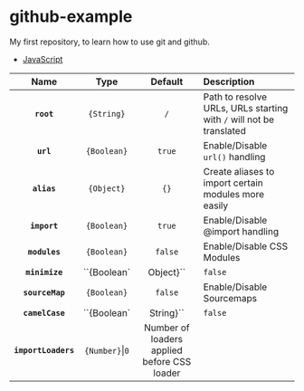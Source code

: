 github-example
==============

My first repository, to learn how to use git and github.

- [JavaScript](javascript/README.md)

|Name|Type|Default|Description|
|:--:|:--:|:-----:|:----------|
|**`root`**|`{String}`|`/`|Path to resolve URLs, URLs starting with `/` will not be translated|
|**`url`**|`{Boolean}`|`true`| Enable/Disable `url()` handling|
|**`alias`**|`{Object}`|`{}`|Create aliases to import certain modules more easily|
|**`import`** |`{Boolean}`|`true`| Enable/Disable @import handling|
|**`modules`**|`{Boolean}`|`false`|Enable/Disable CSS Modules|
|**`minimize`**|``{Boolean`|Object}``|`false`|Enable/Disable minification|
|**`sourceMap`**|`{Boolean}`|`false`|Enable/Disable Sourcemaps|
|**`camelCase`**|``{Boolean`|String}``|`false`|Export Classnames in CamelCase|
|**`importLoaders`**|`{Number}`&verbar;`0`|Number of loaders applied before CSS loader|
